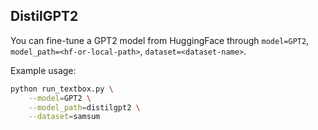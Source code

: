## DistilGPT2

You can fine-tune a GPT2 model from HuggingFace through ``model=GPT2``, ``model_path=<hf-or-local-path>``, ``dataset=<dataset-name>``. 

Example usage:

```bash
python run_textbox.py \
    --model=GPT2 \
    --model_path=distilgpt2 \
    --dataset=samsum
```
